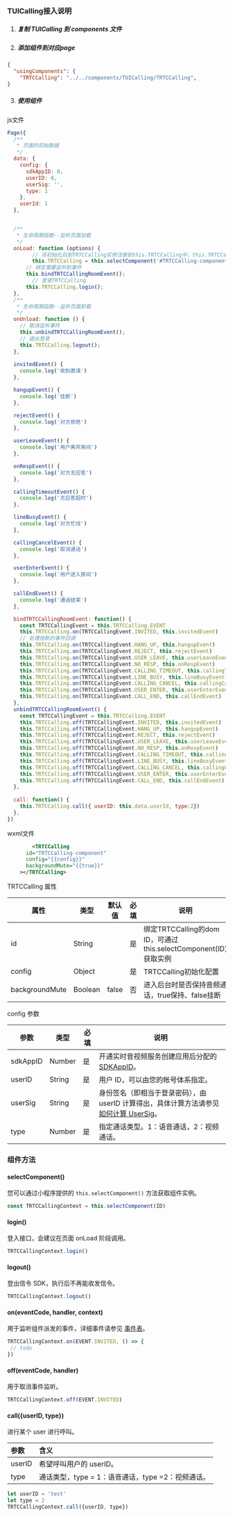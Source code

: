 ### TUICalling接入说明

1. ##### 复制 TUICalling 到 components 文件

2. ##### 添加组件到对应page

```json
{
  "usingComponents": {
    "TRTCCalling": "../../components/TUICalling/TRTCCalling",
}
```

3. ##### 使用组件

js文件

```javascript
Page({
  /**
   * 页面的初始数据
   */
  data: {
    config: {
      sdkAppID: 0,
      userID: 0,
      userSig: '',
      type: 1
    },
    userId: 1
  },


  /**
   * 生命周期函数--监听页面加载
   */
  onLoad: function (options) {
    	// 将初始化后到TRTCCalling实例注册到this.TRTCCalling中，this.TRTCCalling 可使用TRTCCalling所以方法功能。
   		this.TRTCCalling = this.selectComponent('#TRTCCalling-component');
      // 绑定需要监听到事件
      this.bindTRTCCallingRoomEvent();
    	// 登录TRTCCalling
      this.TRTCCalling.login();
  },
  /**
   * 生命周期函数--监听页面卸载
   */
  onUnload: function () {
    // 取消监听事件
    this.unbindTRTCCallingRoomEvent();
    // 退出登录
    this.TRTCCalling.logout();
  },
  
  invitedEvent() {
    console.log('收到邀请')
  },

  hangupEvent() {
    console.log('挂断')
  },

  rejectEvent() {
    console.log('对方拒绝')
  },

  userLeaveEvent() {
    console.log('用户离开房间')
  },

  onRespEvent() {
    console.log('对方无应答')
  },

  callingTimeoutEvent() {
    console.log('无应答超时')
  },

  lineBusyEvent() {
    console.log('对方忙线')
  },

  callingCancelEvent() {
    console.log('取消通话')
  },

  userEnterEvent() {
    console.log('用户进入房间')
  },

  callEndEvent() {
    console.log('通话结束')
  },

  bindTRTCCallingRoomEvent: function() {
    const TRTCCallingEvent = this.TRTCCalling.EVENT
    this.TRTCCalling.on(TRTCCallingEvent.INVITED, this.invitedEvent)
    // 处理挂断的事件回调
    this.TRTCCalling.on(TRTCCallingEvent.HANG_UP, this.hangupEvent)
    this.TRTCCalling.on(TRTCCallingEvent.REJECT, this.rejectEvent)
    this.TRTCCalling.on(TRTCCallingEvent.USER_LEAVE, this.userLeaveEvent)
    this.TRTCCalling.on(TRTCCallingEvent.NO_RESP, this.onRespEvent)
    this.TRTCCalling.on(TRTCCallingEvent.CALLING_TIMEOUT, this.callingTimeoutEvent)
    this.TRTCCalling.on(TRTCCallingEvent.LINE_BUSY, this.lineBusyEvent)
    this.TRTCCalling.on(TRTCCallingEvent.CALLING_CANCEL, this.callingCancelEvent)
    this.TRTCCalling.on(TRTCCallingEvent.USER_ENTER, this.userEnterEvent)
    this.TRTCCalling.on(TRTCCallingEvent.CALL_END, this.callEndEvent)
  },
  unbindTRTCCallingRoomEvent() {
    const TRTCCallingEvent = this.TRTCCalling.EVENT
    this.TRTCCalling.off(TRTCCallingEvent.INVITED, this.invitedEvent)
    this.TRTCCalling.off(TRTCCallingEvent.HANG_UP, this.hangupEvent)
    this.TRTCCalling.off(TRTCCallingEvent.REJECT, this.rejectEvent)
    this.TRTCCalling.off(TRTCCallingEvent.USER_LEAVE, this.userLeaveEvent)
    this.TRTCCalling.off(TRTCCallingEvent.NO_RESP, this.onRespEvent)
    this.TRTCCalling.off(TRTCCallingEvent.CALLING_TIMEOUT, this.callingTimeoutEvent)
    this.TRTCCalling.off(TRTCCallingEvent.LINE_BUSY, this.lineBusyEvent)
    this.TRTCCalling.off(TRTCCallingEvent.CALLING_CANCEL, this.callingCancelEvent)
    this.TRTCCalling.off(TRTCCallingEvent.USER_ENTER, this.userEnterEvent)
    this.TRTCCalling.off(TRTCCallingEvent.CALL_END, this.callEndEvent)
  },
  
  call: function() {
    this.TRTCCalling.call({ userID: this.data.userId, type:2})
  },
})
```

wxml文件

```xml
		<TRTCCalling 
      id="TRTCCalling-component"
      config="{{config}}"
      backgroundMute="{{true}}"
    ></TRTCCalling>
```

TRTCCalling 属性

| 属性                 | 类型    | 默认值 | 必填 | 说明                                                         |
| -------------------- | ------- | ------ | ---- | ------------------------------------------------------------ |
| id                   | String  |        | 是   | 绑定TRTCCalling的dom ID，可通过this.selectComponent(ID)获取实例 |
| config               | Object  |        | 是   | TRTCCalling初始化配置                                        |
| backgroundMute       | Boolean | false  | 否   | 进入后台时是否保持音频通话，true保持、false挂断        |


config 参数

| 参数     | 类型   | 必填 | 说明                                                         |
| -------- | ------ | ---- | ------------------------------------------------------------ |
| sdkAppID | Number | 是   | 开通实时音视频服务创建应用后分配的 [SDKAppID](https://console.cloud.tencent.com/trtc/app)。 |
| userID   | String | 是   | 用户 ID，可以由您的帐号体系指定。                            |
| userSig  | String | 是   | 身份签名（即相当于登录密码），由 userID 计算得出，具体计算方法请参见 [如何计算 UserSig](https://cloud.tencent.com/document/product/647/17275)。 |
| type     | Number | 是   | 指定通话类型。1：语音通话，2：视频通话。                     |

### 组件方法

#### selectComponent()

您可以通过小程序提供的 `this.selectComponent()` 方法获取组件实例。

```javascript
const TRTCCallingContext = this.selectComponent(ID)
```


#### login()

登入接口，会建议在页面 onLoad 阶段调用。

```javascript
TRTCCallingContext.login()
```


#### logout()

登出信令 SDK，执行后不再能收发信令。

```javascript
TRTCCallingContext.logout()
```


#### on(eventCode, handler, context)

用于监听组件派发的事件，详细事件请参见 [事件表](https://cloud.tencent.com/document/product/647/49380#EVENT)。

```javascript
TRTCCallingContext.on(EVENT.INVITED, () => {
 // todo
})
```


#### off(eventCode, handler)

用于取消事件监听。

```javascript
TRTCCallingContext.off(EVENT.INVITED)
```


#### call({userID, type})

进行某个 user 进行呼叫。

| 参数   | 含义                                              |
| :----- | :------------------------------------------------ |
| userID | 希望呼叫用户的 userID。                           |
| type   | 通话类型，type = 1：语音通话，type =2：视频通话。 |

```javascript
let userID = 'test'
let type = 2
TRTCCallingContext.call({userID, type})
```

